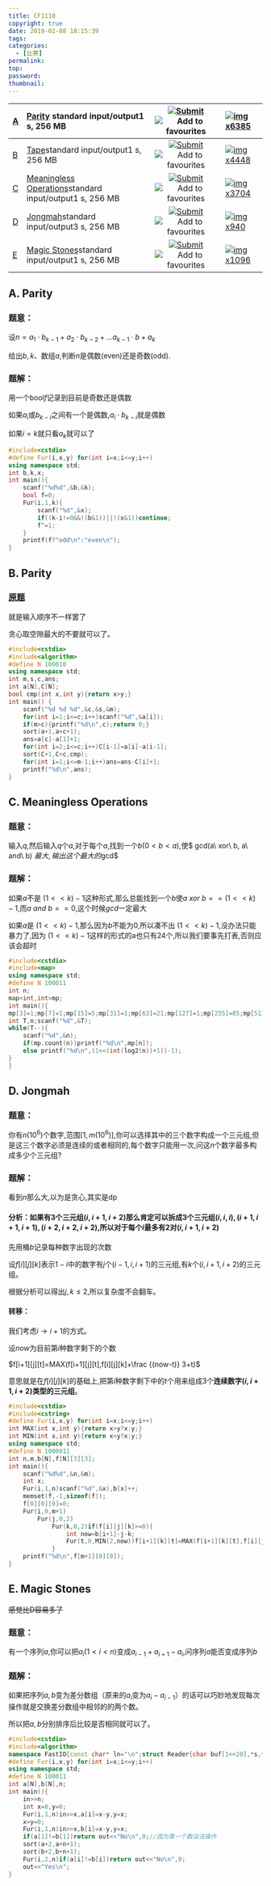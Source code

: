 ```yaml
---
title: CF1110
copyright: true
date: 2019-02-08 18:15:39
tags: 
categories: 
  - [比赛]
permalink:
top:
password:
thumbnail:
---
```


| [A](http://codeforces.com/contest/1110/problem/A) | [Parity](http://codeforces.com/contest/1110/problem/A) standard input/output1 s, 256 MB | [![Submit](http://st.codeforces.com/s/27606/images/icons/submit-22x22.png)](http://codeforces.com/contest/1110/submit/A) ![Add to favourites](http://st.codeforces.com/s/27606/images/icons/star_gray_16.png) | [![img](http://st.codeforces.com/s/27606/images/icons/user.png) x6385](http://codeforces.com/contest/1110/status/A) |
| :------------------------------------------------ | :----------------------------------------------------------- | :----------------------------------------------------------: | :----------------------------------------------------------- |
| [B](http://codeforces.com/contest/1110/problem/B) | [Tape](http://codeforces.com/contest/1110/problem/B)standard input/output1 s, 256 MB | [![Submit](http://st.codeforces.com/s/27606/images/icons/submit-22x22.png)](http://codeforces.com/contest/1110/submit/B) ![Add to favourites](http://st.codeforces.com/s/27606/images/icons/star_gray_16.png) | [![img](http://st.codeforces.com/s/27606/images/icons/user.png) x4448](http://codeforces.com/contest/1110/status/B) |
| [C](http://codeforces.com/contest/1110/problem/C) | [Meaningless Operations](http://codeforces.com/contest/1110/problem/C)standard input/output1 s, 256 MB | [![Submit](http://st.codeforces.com/s/27606/images/icons/submit-22x22.png)](http://codeforces.com/contest/1110/submit/C) ![Add to favourites](http://st.codeforces.com/s/27606/images/icons/star_gray_16.png) | [![img](http://st.codeforces.com/s/27606/images/icons/user.png) x3704](http://codeforces.com/contest/1110/status/C) |
| [D](http://codeforces.com/contest/1110/problem/D) | [Jongmah](http://codeforces.com/contest/1110/problem/D)standard input/output3 s, 256 MB | [![Submit](http://st.codeforces.com/s/27606/images/icons/submit-22x22.png)](http://codeforces.com/contest/1110/submit/D) ![Add to favourites](http://st.codeforces.com/s/27606/images/icons/star_gray_16.png) | [![img](http://st.codeforces.com/s/27606/images/icons/user.png) x940](http://codeforces.com/contest/1110/status/D) |
| [E](http://codeforces.com/contest/1110/problem/E) | [Magic Stones](http://codeforces.com/contest/1110/problem/E)standard input/output1 s, 256 MB | [![Submit](http://st.codeforces.com/s/27606/images/icons/submit-22x22.png)](http://codeforces.com/contest/1110/submit/E) ![Add to favourites](http://st.codeforces.com/s/27606/images/icons/star_gray_16.png) | [![img](http://st.codeforces.com/s/27606/images/icons/user.png) x1096](http://codeforces.com/contest/1110/status/E) |

## A. Parity

### 题意：

设$n = a_1 \cdot  b_{k−1} + a_2 \cdot b_{k−2} + … a_{k−1} \cdot b + a_k$

给出$b,k​$、数组$a​$,判断$n​$是偶数(even)还是奇数(odd).

### 题解：

用一个bool$f$记录到目前是奇数还是偶数

如果$a_i$或$b_{k-i}$之间有一个是偶数,$a_i \cdot b_{k-i}$就是偶数

如果$i=k$就只看$a_k$就可以了

```cpp
#include<cstdio>
#define Fur(i,x,y) for(int i=x;i<=y;i++)
using namespace std;
int b,k,x;
int main(){
    scanf("%d%d",&b,&k);
    bool f=0;
    Fur(i,1,k){
        scanf("%d",&x);
        if((k-i!=0&&!(b&1))||!(x&1))continue;
        f^=1;
    }
    printf(f?"odd\n":"even\n");
}
```

## B. Parity

### [原题](https://www.luogu.org/problemnew/show/P1209)

就是输入顺序不一样罢了



贪心取空隙最大的不要就可以了。

```cpp
#include<cstdio> 
#include<algorithm> 
#define N 100010
using namespace std; 
int m,s,c,ans;
int a[N],C[N];
bool cmp(int x,int y){return x>y;}
int main() { 
    scanf("%d %d %d",&c,&s,&m);
    for(int i=1;i<=c;i++)scanf("%d",&a[i]);
    if(m>c){printf("%d\n",c);return 0;}
    sort(a+1,a+c+1);
    ans=a[c]-a[1]+1;
    for(int i=2;i<=c;i++)C[i-1]=a[i]-a[i-1];
    sort(C+1,C+c,cmp);
    for(int i=1;i<=m-1;i++)ans=ans-C[i]+1;
    printf("%d\n",ans);
} 
```



## C. Meaningless Operations

### 题意：

输入$q$,然后输入$q$个$a$,对于每个$a$,找到一个$b(0<b<a)$,使$ gcd(a\ xor\ b, a\ and\ b) $最大,输出这个最大的$gcd$

### 题解：

如果$a$不是 $(1 << k) - 1$这种形式,那么总能找到一个$b$使$a\ xor\ b == (1 << k) - 1$,而$a\ and\ b == 0$,这个时候$gcd$一定最大

如果$a$是 $(1 << k) - 1$,那么因为$b$不能为$0$,所以凑不出 $(1 << k) - 1$,没办法只能暴力了,因为 $(1 << k) - 1$这样的形式的a也只有24个,所以我们要事先打表,否则应该会超时

```cpp
#include<cstdio>
#include<map>
using namespace std;
#define N 100011
int n;
map<int,int>mp;
int main(){
mp[3]=1;mp[7]=1;mp[15]=5;mp[31]=1;mp[63]=21;mp[127]=1;mp[255]=85;mp[511]=73;mp[1023]=341;mp[2047]=89;mp[4095]=1365;mp[8191]=1;mp[16383]=5461;mp[32767]=4681;mp[65535]=21845;mp[131071]=1;mp[262143]=87381;mp[524287]=1;mp[1048575]=349525;mp[2097151]=299593;mp[4194303]=1398101;mp[8388607]=178481;mp[16777215]=5592405;mp[33554431]=1082401;
int T,n;scanf("%d",&T);
while(T--){
    scanf("%d",&n);
    if(mp.count(n))printf("%d\n",mp[n]);
    else printf("%d\n",(1<<(int(log2(n))+1))-1);
}
}
```

## D. Jongmah

### 题意：

你有$n(10^6)$个数字,范围$[1, m(10^6)]$,你可以选择其中的三个数字构成一个三元组,但是这三个数字必须是连续的或者相同的,每个数字只能用一次,问这$n$个数字最多构成多少个三元组?

### 题解：

看到$n$那么大,以为是贪心,其实是dp

#### 分析：如果有3个三元组$(i,i+1,i+2)$那么肯定可以拆成3个三元组$(i,i,i),(i+1,i+1,i+1),(i+2,i+2,i+2)$,所以对于每个$i$最多有2对$(i,i+1,i+2)$

先用桶$b$记录每种数字出现的次数

设$f[i][j][k]$表示$1-i$中的数字有$j$个$(i-1,i,i+1)$的三元组,有$k$个$(i,i+1,i+2)$的三元组。

根据分析可以得出$j,k \leq 2$,所以复杂度不会翻车。

#### 转移：

我们考虑$i \rightarrow i+1$的方式。

设$now$为目前第$i$种数字剩下的个数

$f[i+1][j][t]=MAX(f[i+1][j][t],f[i][j][k]+\frac {(now-t)} 3+t)$

意思就是在$f[i][j][k]$的基础上,把第$i$种数字剩下中的$t$个用来组成$3$个**连续数字$(i,i+1,i+2)$类型的三元组**。

```cpp
#include<cstdio>
#include<cstring>
#define Fur(i,x,y) for(int i=x;i<=y;i++)
int MAX(int x,int y){return x>y?x:y;}
int MIN(int x,int y){return x<y?x:y;}
using namespace std;
#define N 1000011
int n,m,b[N],f[N][3][3];
int main(){
    scanf("%d%d",&n,&m);
    int x;
    Fur(i,1,n)scanf("%d",&x),b[x]++;
    memset(f,-1,sizeof(f));
    f[0][0][0]=0;
    Fur(i,0,m+1)
        Fur(j,0,2)
            Fur(k,0,2)if(f[i][j][k]>=0){
                int now=b[i+1]-j-k;
                Fur(t,0,MIN(2,now))f[i+1][k][t]=MAX(f[i+1][k][t],f[i][j][k]+(now-t)/3+t);
            }
	printf("%d\n",f[m+1][0][0]);
}
```

## E. Magic Stones

~~感觉比D容易多了~~

### 题意：

有一个序列$a$,你可以把$a_i(1<i<n)$变成$a_{i-1}+a_{i+1}-a_i$,问序列$a$能否变成序列$b$

### 题解：

如果把序列$a,b​$变为差分数组（原来的$a_i​$变为$a_i-a_{i-1}​$）的话可以巧妙地发现每次操作就是交换差分数组中相邻的的两个数。

所以把$a,b​$分别排序后比较是否相同就可以了。

```cpp
#include<cstdio>
#include<algorithm>
namespace FastIO{const char* ln="\n";struct Reader{char buf[1<<20],*s,*t;bool EOF_FLG;Reader():s(buf),t(buf),EOF_FLG(false) {};char gt() {return s==t&&((t=(s=buf)+fread(buf,1,1<<20,stdin))==s)?EOF:(*s++);}Reader& operator>>(char* str) {if(EOF_FLG)return *str=0,*this;while((*str=gt())!=' '&&*str!='\n'&&*str!=EOF)++str;if(*str==EOF)EOF_FLG=true;*str=0;return *this;}template<typename T>Reader&operator>>(T&x) {if(EOF_FLG)return *this;char c=0,d;while(c!=EOF&&(c<'0'||c>'9'))d=c,c=gt();if(c==EOF){EOF_FLG=true;return *this;}else x=0;while(c>='0'&&c<='9')x=(x<<3)+(x<<1)+c-'0',c=gt();if(d=='-')x=-x;return *this;}}in;struct Writer{char buf[1<<20],*s,*t;Writer():s(buf),t(buf+(1<<20)){}~Writer(){fwrite(buf,1,s-buf,stdout);}void pt(char c){(s==t)?(fwrite(s=buf,1,1<<20,stdout),*s++=c):(*s++=c);}template<typename T>Writer&operator<<(T x){if(!x)return pt('0'),*this;if(x<0)pt('-'),x=-x;char a[40],t=0;while(x)a[t++]=x%10,x/=10;while(t--)pt(a[t]+'0');return *this;}Writer&operator<<(const char*s) {while(*s)pt(*s++);return *this;}}out;}using namespace FastIO;
#define Fur(i,x,y) for(int i=x;i<=y;i++)
using namespace std;
#define N 100011
int a[N],b[N],n;
int main(){
    in>>n;
    int x=0,y=0;
    Fur(i,1,n)in>>x,a[i]=x-y,y=x;
    x=y=0;
    Fur(i,1,n)in>>x,b[i]=x-y,y=x;
    if(a[1]!=b[1])return out<<"No\n",0;//因为第一个数没法操作
    sort(a+2,a+n+1);
    sort(b+2,b+n+1);
    Fur(i,2,n)if(a[i]!=b[i])return out<<"No\n",0;
    out<<"Yes\n";
}
```

